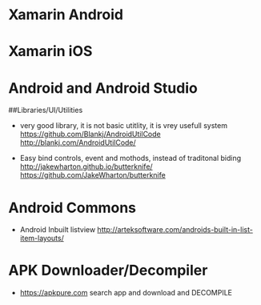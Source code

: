 # Xamarin Android
## 

# Xamarin iOS


# Android and Android Studio
##Libraries/UI/Utilities
*  very good library, it is not basic utitlity, it is vrey usefull system	 https://github.com/Blankj/AndroidUtilCode http://blankj.com/AndroidUtilCode/

* Easy bind controls, event and mothods, instead of traditonal biding http://jakewharton.github.io/butterknife/ https://github.com/JakeWharton/butterknife


# Android Commons
* Android Inbuilt listview  http://arteksoftware.com/androids-built-in-list-item-layouts/

# APK Downloader/Decompiler
* https://apkpure.com  search app and download and DECOMPILE

